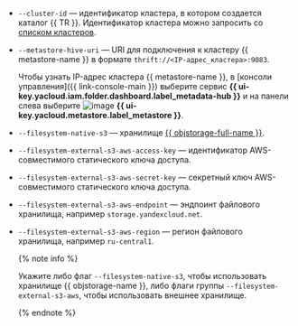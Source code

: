 * `--cluster-id` — идентификатор кластера, в котором создается каталог {{ TR }}. Идентификатор кластера можно запросить со [списком кластеров](../../managed-trino/operations/cluster-list.md#list-clusters).
* `--metastore-hive-uri` — URI для подключения к кластеру {{ metastore-name }} в формате `thrift://<IP-адрес_кластера>:9083`.

  Чтобы узнать IP-адрес кластера {{ metastore-name }}, в [консоли управления]({{ link-console-main }}) выберите сервис **{{ ui-key.yacloud.iam.folder.dashboard.label_metadata-hub }}** и на панели слева выберите ![image](../../_assets/console-icons/database.svg) **{{ ui-key.yacloud.metastore.label_metastore }}**.

* `--filesystem-native-s3` — хранилище [{{ objstorage-full-name }}](../../storage/quickstart/index.md).
* `--filesystem-external-s3-aws-access-key` — идентификатор AWS-совместимого статического ключа доступа.
* `--filesystem-external-s3-aws-secret-key` — секретный ключ AWS-совместимого статического ключа доступа.
* `--filesystem-external-s3-aws-endpoint` — эндпоинт файлового хранилища, например `storage.yandexcloud.net`.
* `--filesystem-external-s3-aws-region` — регион файлового хранилища, например `ru-central1`.

  {% note info %}

  Укажите либо флаг `--filesystem-native-s3`, чтобы использовать хранилище {{ objstorage-name }}, либо флаги группы `--filesystem-external-s3-aws`, чтобы использовать внешнее хранилище.

  {% endnote %}